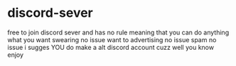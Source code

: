 # discord-sever
free to join discord sever and has no rule meaning that you can do anything what you want swearing no issue want to advertising no issue spam no issue i sugges YOU do make a alt discord account cuzz well you know  enjoy

